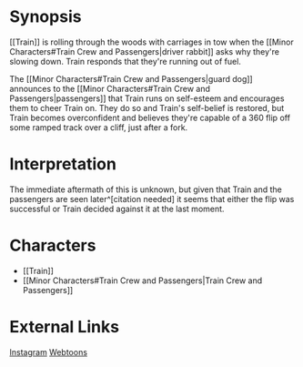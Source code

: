 # Synopsis
[[Train]] is rolling through the woods with carriages in tow when the [[Minor Characters#Train Crew and Passengers|driver rabbit]] asks why they're slowing down. Train responds that they're running out of fuel. 

The [[Minor Characters#Train Crew and Passengers|guard dog]] announces to the [[Minor Characters#Train Crew and Passengers|passengers]] that Train runs on self-esteem and encourages them to cheer Train on. They do so and Train's self-belief is restored, but Train becomes overconfident and believes they're capable of a 360 flip off some ramped track over a cliff, just after a fork.

# Interpretation
The immediate aftermath of this is unknown, but given that Train and the passengers are seen later^[citation needed] it seems that either the flip was successful or Train decided against it at the last moment.

# Characters
* [[Train]]
* [[Minor Characters#Train Crew and Passengers|Train Crew and Passengers]]

# External Links
[Instagram](https://www.instagram.com/p/B2uhu4OgvcV/?igshid=YmMyMTA2M2Y=)
[Webtoons](https://www.webtoons.com/en/challenge/twistwood-tales/5-all-aboard/viewer?title_no=344740&episode_no=5)